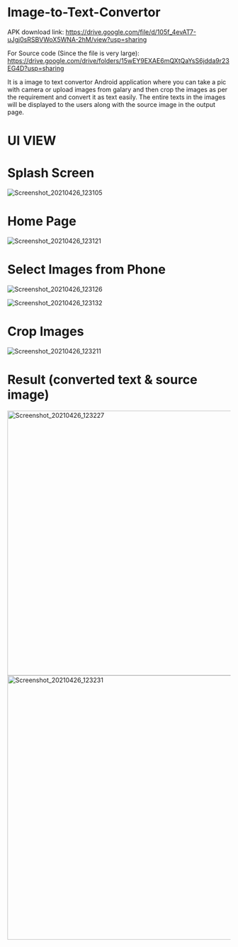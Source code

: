 # Image-to-Text-Convertor

APK download link: https://drive.google.com/file/d/105f_4evAT7-uJgj0sRSBVWoX5WNA-2hM/view?usp=sharing

For Source code (Since the file is very large): https://drive.google.com/drive/folders/15wEY9EXAE6mQXtQaYsS6jdda9r23EG4D?usp=sharing 

It is a image to text convertor Android application where you can take a pic with camera or upload images from galary and then crop the images as per the requirement and convert it as text easily. 
The entire texts in the images will be displayed to the users along with the source image in the output page.

# UI VIEW

# Splash Screen

![Screenshot_20210426_123105](https://user-images.githubusercontent.com/43011442/116042668-4fd62a80-a68c-11eb-908f-fd77ce5329cb.png)

# Home Page

![Screenshot_20210426_123121](https://user-images.githubusercontent.com/43011442/116042711-5c5a8300-a68c-11eb-954d-9a6bac660fcb.png)

# Select Images from Phone

![Screenshot_20210426_123126](https://user-images.githubusercontent.com/43011442/116042753-68dedb80-a68c-11eb-801b-b76a1417d282.png)

![Screenshot_20210426_123132](https://user-images.githubusercontent.com/43011442/116042763-6b413580-a68c-11eb-8f0e-507ea471191a.png)

# Crop Images

![Screenshot_20210426_123211](https://user-images.githubusercontent.com/43011442/116042833-83b15000-a68c-11eb-9816-0b4eeda78d34.png)

# Result (converted text & source image)

<img width="598" alt="Screenshot_20210426_123227" src="https://user-images.githubusercontent.com/43011442/116043427-439e9d00-a68d-11eb-9b50-6d7dbce5b07e.png">

<img width="597" alt="Screenshot_20210426_123231" src="https://user-images.githubusercontent.com/43011442/116043434-4600f700-a68d-11eb-9c0b-4e0828e718ee.png">
